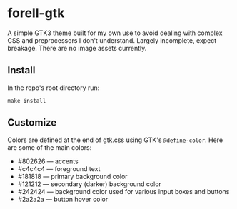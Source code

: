 # forell-gtk

A simple GTK3 theme built for my own use to avoid dealing with complex CSS
and preprocessors I don't understand. Largely incomplete, expect breakage.
There are no image assets currently.

## Install

In the repo's root directory run:

```
make install
```

## Customize

Colors are defined at the end of gtk.css using GTK's `@define-color`. Here are
some of the main colors:

* #802626 — accents
* #c4c4c4 — foreground text
* #181818 — primary background color
* #121212 — secondary (darker) background color
* #242424 — background color used for various input boxes and buttons
* #2a2a2a — button hover color
